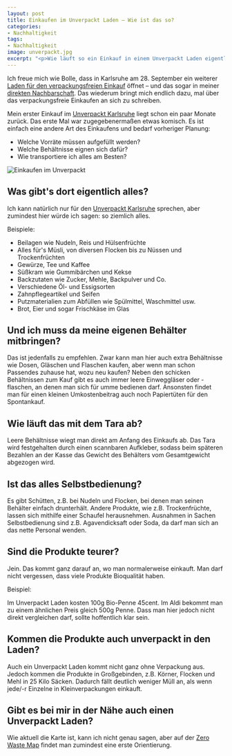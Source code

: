 ```yaml
---
layout: post
title: Einkaufen im Unverpackt Laden – Wie ist das so?
categories:
- Nachhaltigkeit
tags:
- Nachhaltigkeit
image: unverpackt.jpg
excerpt: "<p>Wie läuft so ein Einkauf in einem Unverpackt Laden eigentlich ab? Was braucht man dafür so? Und was gibt's da alles?</p>"
---
```


Ich freue mich wie Bolle, dass in Karlsruhe am 28. September ein weiterer
[Laden für den verpackungsfreien Einkauf](http://www.tante-m-karlsruhe.de/)
öffnet – und das sogar in meiner [direkten Nachbarschaft](https://goo.gl/maps/xfZCz4Fta5B8o67p8).
Das wiederum bringt mich endlich dazu, mal über das verpackungsfreie Einkaufen
an sich zu schreiben.

Mein erster Einkauf im [Unverpackt Karlsruhe](http://www.unverpackt.de/) liegt
schon ein paar Monate zurück. Das erste Mal war zugegebenermaßen etwas komisch.
Es ist einfach eine andere Art des Einkaufens und bedarf vorheriger Planung:

* Welche Vorräte müssen aufgefüllt werden?
* Welche Behältnisse eignen sich dafür?
* Wie transportiere ich alles am Besten?

![Einkaufen im Unverpackt]({{site.baseurl}}/assets/img/posts/unverpackt.jpg)

## Was gibt's dort eigentlich alles?

Ich kann natürlich nur für den [Unverpackt Karlsruhe](http://www.unverpackt.de/)
sprechen, aber zumindest hier würde ich sagen: so ziemlich alles.

Beispiele:

* Beilagen wie Nudeln, Reis und Hülsenfrüchte
* Alles für's Müsli, von diversen Flocken bis zu Nüssen und Trockenfrüchten
* Gewürze, Tee und Kaffee
* Süßkram wie Gummibärchen und Kekse
* Backzutaten wie Zucker, Mehle, Backpulver und Co.
* Verschiedene Öl- und Essigsorten
* Zahnpflegeartikel und Seifen
* Putzmaterialien zum Abfüllen wie Spülmittel, Waschmittel usw.
* Brot, Eier und sogar Frischkäse im Glas

## Und ich muss da meine eigenen Behälter mitbringen?

Das ist jedenfalls zu empfehlen. Zwar kann man hier auch extra Behältnisse wie
Dosen, Gläschen und Flaschen kaufen, aber wenn man schon Passendes zuhause hat,
wozu neu kaufen? Neben den schicken Behältnissen zum Kauf gibt es auch immer
leere Einweggläser oder -flaschen, an denen man sich für umme bedienen darf.
Ansonsten findet man für einen kleinen Umkostenbeitrag auch noch Papiertüten für
den Spontankauf.

## Wie läuft das mit dem Tara ab?

Leere Behältnisse wiegt man direkt am Anfang des Einkaufs ab. Das Tara wird
festgehalten durch einen scannbaren Aufkleber, sodass beim späteren Bezahlen an
der Kasse das Gewicht des Behälters vom Gesamtgewicht abgezogen wird.

## Ist das alles Selbstbedienung?

Es gibt Schütten, z.B. bei Nudeln und Flocken, bei denen man seinen Behälter
einfach drunterhält. Andere Produkte, wie z.B. Trockenfrüchte, lassen sich
mithilfe einer Schaufel herausnehmen. Ausnahmen in Sachen Selbstbedienung sind
z.B. Agavendicksaft oder Soda, da darf man sich an das nette Personal wenden.

## Sind die Produkte teurer?

Jein. Das kommt ganz darauf an, wo man normalerweise einkauft. Man darf nicht
vergessen, dass viele Produkte Bioqualität haben.

Beispiel:

Im Unverpackt Laden kosten 100g Bio-Penne 45cent. Im Aldi bekommt man zu einem
ähnlichen Preis gleich 500g Penne. Dass man hier jedoch nicht direkt vergleichen
darf, sollte hoffentlich klar sein.

## Kommen die Produkte auch unverpackt in den Laden?

Auch ein Unverpackt Laden kommt nicht ganz ohne Verpackung aus. Jedoch kommen
die Produkte in Großgebinden, z.B. Körner, Flocken und Mehl in 25 Kilo Säcken.
Dadurch fällt deutlich weniger Müll an, als wenn jede/-r Einzelne in
Kleinverpackungen einkauft.

## Gibt es bei mir in der Nähe auch einen Unverpackt Laden?

Wie aktuell die Karte ist, kann ich nicht genau sagen, aber auf der
[Zero Waste Map](https://zerowastemap.org/de/) findet man zumindest eine erste
Orientierung.
